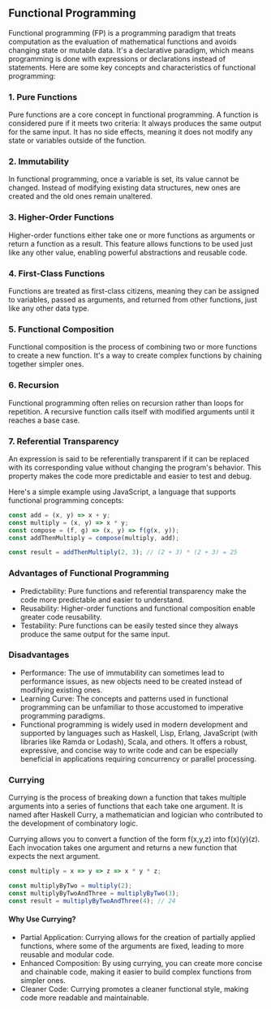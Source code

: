 ## Functional Programming
Functional programming (FP) is a programming paradigm that treats computation as the evaluation of mathematical functions and avoids changing state or mutable data. It's a declarative paradigm, which means programming is done with expressions or declarations instead of statements. Here are some key concepts and characteristics of functional programming:

### 1. Pure Functions
Pure functions are a core concept in functional programming. A function is considered pure if it meets two criteria:
    It always produces the same output for the same input.
    It has no side effects, meaning it does not modify any state or variables outside of the function.

### 2. Immutability
In functional programming, once a variable is set, its value cannot be changed. Instead of modifying existing data structures, new ones are created and the old ones remain unaltered.

### 3. Higher-Order Functions
Higher-order functions either take one or more functions as arguments or return a function as a result. This feature allows functions to be used just like any other value, enabling powerful abstractions and reusable code.

### 4. First-Class Functions
Functions are treated as first-class citizens, meaning they can be assigned to variables, passed as arguments, and returned from other functions, just like any other data type.

### 5. Functional Composition
Functional composition is the process of combining two or more functions to create a new function. It's a way to create complex functions by chaining together simpler ones.

### 6. Recursion
Functional programming often relies on recursion rather than loops for repetition. A recursive function calls itself with modified arguments until it reaches a base case.

### 7. Referential Transparency
An expression is said to be referentially transparent if it can be replaced with its corresponding value without changing the program's behavior. This property makes the code more predictable and easier to test and debug.

Here's a simple example using JavaScript, a language that supports functional programming concepts:

```JavaScript
const add = (x, y) => x + y;
const multiply = (x, y) => x * y;
const compose = (f, g) => (x, y) => f(g(x, y));
const addThenMultiply = compose(multiply, add);

const result = addThenMultiply(2, 3); // (2 + 3) * (2 + 3) = 25
```
### Advantages of Functional Programming

- Predictability: Pure functions and referential transparency make the code more predictable and easier to understand.
- Reusability: Higher-order functions and functional composition enable greater code reusability.
- Testability: Pure functions can be easily tested since they always produce the same output for the same input.

### Disadvantages

- Performance: The use of immutability can sometimes lead to performance issues, as new objects need to be created instead of modifying existing ones.
- Learning Curve: The concepts and patterns used in functional programming can be unfamiliar to those accustomed to imperative programming paradigms.
- Functional programming is widely used in modern development and supported by languages such as Haskell, Lisp, Erlang, JavaScript (with libraries like Ramda or Lodash), Scala, and others. It offers a robust, expressive, and concise way to write code and can be especially beneficial in applications requiring concurrency or parallel processing.

### Currying

Currying is the process of breaking down a function that takes multiple arguments into a series of functions that each take one argument. It is named after Haskell Curry, a mathematician and logician who contributed to the development of combinatory logic.

Currying allows you to convert a function of the form f(x,y,z) into f(x)(y)(z). Each invocation takes one argument and returns a new function that expects the next argument.

```JavaScript
const multiply = x => y => z => x * y * z;

const multiplyByTwo = multiply(2);
const multiplyByTwoAndThree = multiplyByTwo(3);
const result = multiplyByTwoAndThree(4); // 24
```

#### Why Use Currying?
- Partial Application: Currying allows for the creation of partially applied functions, where some of the arguments are fixed, leading to more reusable and modular code.
- Enhanced Composition: By using currying, you can create more concise and chainable code, making it easier to build complex functions from simpler ones.
- Cleaner Code: Currying promotes a cleaner functional style, making code more readable and maintainable.


